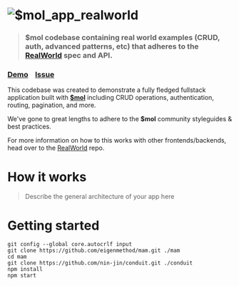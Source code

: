 # ![$mol_app_realworld](logo.png)

> ### $mol codebase containing real world examples (CRUD, auth, advanced patterns, etc) that adheres to the [RealWorld](https://github.com/gothinkster/realworld) spec and API.


### [Demo](https://nin-jin.github.com/conduit/)&nbsp;&nbsp;&nbsp;&nbsp;[Issue](https://github.com/gothinkster/realworld/issues/198)


This codebase was created to demonstrate a fully fledged fullstack application built with [**$mol**](https://github.com/eigenmethod/mol) including CRUD operations, authentication, routing, pagination, and more.

We've gone to great lengths to adhere to the **$mol** community styleguides & best practices.

For more information on how to this works with other frontends/backends, head over to the [RealWorld](https://github.com/gothinkster/realworld) repo.


# How it works

> Describe the general architecture of your app here

# Getting started

```
git config --global core.autocrlf input
git clone https://github.com/eigenmethod/mam.git ./mam
cd mam
git clone https://github.com/nin-jin/conduit.git ./conduit
npm install
npm start
```
